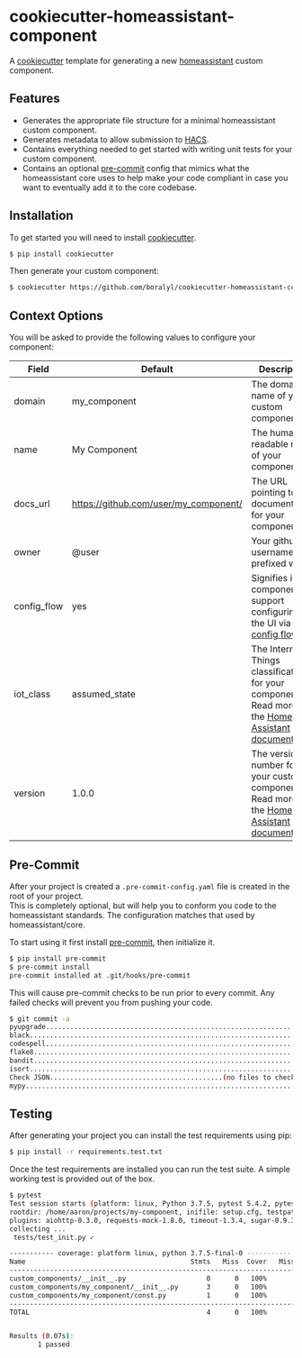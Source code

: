 # cookiecutter-homeassistant-component

A [cookiecutter](https://github.com/cookiecutter/cookiecutter) template for generating
a new [homeassistant](https://www.home-assistant.io/) custom component.

## Features

- Generates the appropriate file structure for a minimal homeassistant custom component.
- Generates metadata to allow submission to [HACS](https://hacs.xyz/).
- Contains everything needed to get started with writing unit tests for your custom component.
- Contains an optional [pre-commit](https://pre-commit.com/) config that mimics what the homeassistant core uses to help
  make your code compliant in case you want to eventually add it to the core codebase.

## Installation

To get started you will need to install [cookiecutter](https://github.com/cookiecutter/cookiecutter).

```bash
$ pip install cookiecutter
```

Then generate your custom component:

```bash
$ cookiecutter https://github.com/boralyl/cookiecutter-homeassistant-component
```

## Context Options

You will be asked to provide the following values to configure your component:

| Field       | Default                               | Description                                                                                                                                                                                  |
| ----------- | ------------------------------------- | -------------------------------------------------------------------------------------------------------------------------------------------------------------------------------------------- |
| domain      | my_component                          | The domain name of your custom component.                                                                                                                                                    |
| name        | My Component                          | The human readable name of your component.                                                                                                                                                   |
| docs_url    | https://github.com/user/my_component/ | The URL pointing to documentation for your component.                                                                                                                                        |
| owner       | @user                                 | Your github username prefixed with `@`.                                                                                                                                                      |
| config_flow | yes                                   | Signifies if your component will support configuring via the UI via [config flow](https://developers.home-assistant.io/docs/config_entries_config_flow_handler).                             |
| iot_class   | assumed_state                         | The Internet of Things classification for your component. Read more in the [Home Assistant documentation](https://developers.home-assistant.io/docs/creating_integration_manifest/#iot-class). |
| version     | 1.0.0                                 | The version number for your custom component. Read more in the [Home Assistant documentation](https://developers.home-assistant.io/docs/creating_integration_manifest/#version). |

## Pre-Commit

After your project is created a `.pre-commit-config.yaml` file is created in the root of your project.  
This is completely optional, but will help you to conform you code to the homeassistant standards.  The
configuration matches that used by homeassistant/core.  

To start using it first install [pre-commit](https://pre-commit.com/), then initialize it.

```bash
$ pip install pre-commit
$ pre-commit install
pre-commit installed at .git/hooks/pre-commit
```

This will cause pre-commit checks to be run prior to every commit.  Any failed checks will prevent you from pushing your code.

```bash
$ git commit -a
pyupgrade................................................................Passed
black....................................................................Passed
codespell................................................................Passed
flake8...................................................................Passed
bandit...................................................................Passed
isort....................................................................Passed
Check JSON...........................................(no files to check)Skipped
mypy.....................................................................Passed
```

## Testing

After generating your project you can install the test requirements using pip:

```bash
$ pip install -r requirements.test.txt
```

Once the test requirements are installed you can run the test suite. A simple
working test is provided out of the box.

```bash
$ pytest
Test session starts (platform: linux, Python 3.7.5, pytest 5.4.2, pytest-sugar 0.9.3)
rootdir: /home/aaron/projects/my-component, inifile: setup.cfg, testpaths: tests
plugins: aiohttp-0.3.0, requests-mock-1.8.0, timeout-1.3.4, sugar-0.9.3, cov-2.8.1, homeassistant-0.1.0
collecting ...
 tests/test_init.py ✓                                                                                                                                                          100% ██████████

----------- coverage: platform linux, python 3.7.5-final-0 -----------
Name                                         Stmts   Miss  Cover   Missing
--------------------------------------------------------------------------
custom_components/__init__.py                    0      0   100%
custom_components/my_component/__init__.py       3      0   100%
custom_components/my_component/const.py          1      0   100%
--------------------------------------------------------------------------
TOTAL                                            4      0   100%


Results (0.07s):
       1 passed

```
